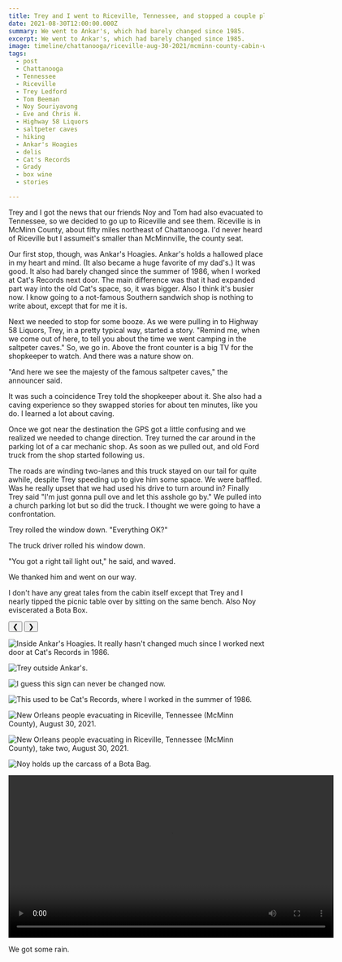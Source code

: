 ```yaml
---
title: Trey and I went to Riceville, Tennessee, and stopped a couple places on the way.
date: 2021-08-30T12:00:00.000Z
summary: We went to Ankar's, which had barely changed since 1985.
excerpt: We went to Ankar's, which had barely changed since 1985.
image: timeline/chattanooga/riceville-aug-30-2021/mcminn-county-cabin-with-tom-and-noy-sep-1-2021.jpg
tags:
  - post 
  - Chattanooga
  - Tennessee
  - Riceville
  - Trey Ledford
  - Tom Beeman
  - Noy Souriyavong
  - Eve and Chris H.
  - Highway 58 Liquors
  - saltpeter caves
  - hiking
  - Ankar's Hoagies
  - delis
  - Cat's Records
  - Grady
  - box wine
  - stories

---
```


Trey and I got the news that our friends Noy and Tom had also evacuated to Tennessee, so we decided to go up to Riceville and see them. Riceville is in McMinn County, about fifty miles northeast of Chattanooga. I'd never heard of Riceville but I assumeit's smaller than McMinnville, the county seat.

Our first stop, though, was Ankar's Hoagies. Ankar's holds a hallowed place in my heart and mind. (It also became a huge favorite of my dad's.) It was good. It also had barely changed since the summer of 1986, when I worked at Cat's Records next door. The main difference was that it had expanded part way into the old Cat's space, so, it was bigger. Also I think it's busier now. I know going to a not-famous Southern sandwich shop is nothing to write about, except that for me it is.

Next we needed to stop for some booze. As we were pulling in to Highway 58 Liquors, Trey, in a pretty typical way, started a story. "Remind me, when we come out of here, to tell you about the time we went camping in the saltpeter caves." So, we go in. Above the front counter is a big TV for the shopkeeper to watch. And there was a nature show on.

"And here we see the majesty of the famous saltpeter caves," the announcer said.

It was such a coincidence Trey told the shopkeeper about it. She also had a caving experience so they swapped stories for about ten minutes, like you do. I learned a lot about caving.

Once we got near the destination the GPS got a little confusing and we realized we needed to change direction. Trey turned the car around in the parking lot of a car mechanic shop. As soon as we pulled out, and old Ford truck from the shop started following us. 

The roads are winding two-lanes and this truck stayed on our tail for quite awhile, despite Trey speeding up to give him some space. We were baffled. Was he really upset that we had used his drive to turn around in? Finally Trey said "I'm just gonna pull ove and let this asshole go by." We pulled into a church parking lot but so did the truck. I thought we were going to have a confrontation.

Trey rolled the window down. "Everything OK?"

The truck driver rolled his window down.

"You got a right tail light out," he said, and waved.

We thanked him and went on our way.

I don't have any great tales from the cabin itself except that Trey and I nearly tipped the picnic table over by sitting on the same bench. Also Noy eviscerated a Bota Box.

<div id="viewport">
    <button id="buttonPrevious">&#10094;</button>
    <button id="buttonNext">&#10095;</button>


![Inside Ankar's Hoagies. It really hasn't changed much since I worked next door at Cat's Records in 1986.](/static/img/timeline/chattanooga/ankars-aug-30-2021/ankars-interior-aug-30-2021.jpg)

![Trey outside Ankar's.](/static/img/timeline/chattanooga/ankars-aug-30-2021/ankars-exterior-trey-aug-30-2021.jpg)

![I guess this sign can never be changed now.](/static/img/timeline/chattanooga/ankars-aug-30-2021/ankars-sign-aug-30-2021.jpg)

![This used to be Cat's Records, where I worked in the summer of 1986.](/static/img/timeline/chattanooga/ankars-aug-30-2021/site-of-cats-records-aug-30-2021.jpg)

![New Orleans people evacuating in Riceville, Tennessee (McMinn County), August 30, 2021.](/static/img/timeline/chattanooga/riceville-aug-30-2021/riceville-group-photo-aug-30-2021.jpg)

![New Orleans people evacuating in Riceville, Tennessee (McMinn County), take two, August 30, 2021.](/static/img/timeline/chattanooga/riceville-aug-30-2021/mcminn-county-cabin-with-tom-and-noy-sep-1-2021.jpg)

![Noy holds up the carcass of a Bota Bag.](/static/img/timeline/chattanooga/riceville-aug-30-2021/noy-with-bota-bag-aug-30-2021.jpg)

</div>
<div id="caption"></div>

<div style="width: 640px; text-align: center;">
<video width="640" controls loop>
  <source type="video/mp4" src="/static/img/timeline/chattanooga/riceville-aug-30-2021/riceville-rain-aug-30-2021.mp4"></source>
  <p>Your browser does not support the video element.</p>
</video>
</div>

We got some rain.
